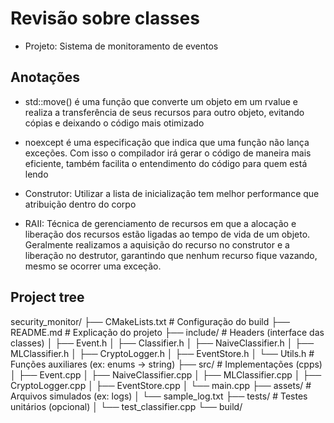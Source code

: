 # Revisão sobre classes

- Projeto: Sistema de monitoramento de eventos

## Anotações

- std::move() é uma função que converte um objeto em um rvalue e realiza a transferência de seus recursos para outro objeto, evitando cópias e deixando o código mais otimizado

- noexcept é uma especificação que indica que uma função não lança exceções. Com isso o compilador irá gerar o código de maneira mais eficiente, também facilita o entendimento do código para quem está lendo

- Construtor: Utilizar a lista de inicialização tem melhor performance que atribuição dentro do corpo


- RAII: Técnica de gerenciamento de recursos em que a alocação e liberação dos recursos estão ligadas ao tempo de vida de um objeto. Geralmente realizamos a aquisição do recurso no construtor e a liberação no destrutor, garantindo que nenhum recurso fique vazando, mesmo se ocorrer uma exceção.


## Project tree

security_monitor/
├── CMakeLists.txt                # Configuração do build
├── README.md                     # Explicação do projeto
├── include/                      # Headers (interface das classes)
│   ├── Event.h
│   ├── Classifier.h
│   ├── NaiveClassifier.h
│   ├── MLClassifier.h
│   ├── CryptoLogger.h
│   ├── EventStore.h
│   └── Utils.h                   # Funções auxiliares (ex: enums → string)
├── src/                          # Implementações (cpps)
│   ├── Event.cpp
│   ├── NaiveClassifier.cpp
│   ├── MLClassifier.cpp
│   ├── CryptoLogger.cpp
│   ├── EventStore.cpp
│   └── main.cpp
├── assets/                       # Arquivos simulados (ex: logs)
│   └── sample_log.txt
├── tests/                        # Testes unitários (opcional)
│   └── test_classifier.cpp
└── build/     